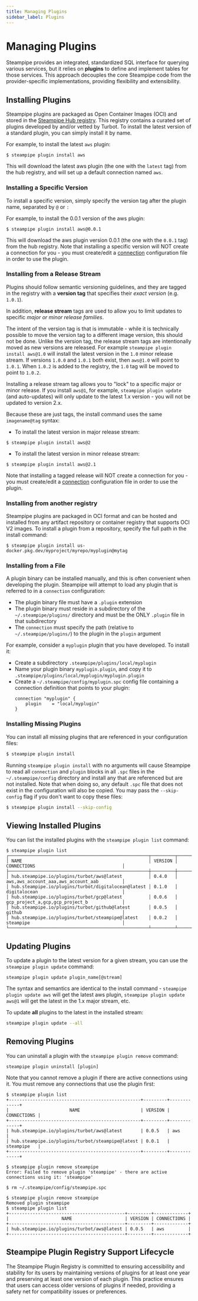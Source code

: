 ```yaml
---
title: Managing Plugins
sidebar_label: Plugins
---
```

# Managing Plugins

Steampipe provides an integrated, standardized SQL interface for querying various services, but it relies on **plugins** to define and implement tables for those services.  This approach decouples the core Steampipe code from the provider-specific implementations, providing flexibility and extensibility. 


## Installing Plugins

Steampipe plugins are packaged as Open Container Images (OCI) and stored in the [Steampipe Hub registry](https://hub.steampipe.io).  This registry contains a curated set of plugins developed by and/or vetted by Turbot.  To install the latest version of a standard plugin, you can simply install it by name.

For example, to install the latest `aws` plugin:
```
$ steampipe plugin install aws
```

This will download the latest aws plugin (the one with the `latest` tag) from the hub registry, and will set up a default connection named `aws`. 


### Installing a Specific Version
To install a specific version, simply specify the version tag after the plugin name, separated by `@` or `:`

For example, to install the 0.0.1 version of the aws plugin:
```
$ steampipe plugin install aws@0.0.1
```

This will download the aws plugin version 0.0.1 (the one with the `0.0.1` tag) from the hub registry.  Note that installing a specific version will NOT create a connection for you - you must create/edit a [connection](/docs/managing/connections) configuration file in order to use the plugin. 


### Installing from a Release Stream

Plugins should follow semantic versioning guidelines, and they are tagged in the registry with a **version tag** that specifies their *exact version* (e.g. `1.0.1`).  

In addition, **release stream** tags are used to allow you to limit updates to specific *major or minor release families*.  

The intent of the version tag is that is immutable - while it is technically possible to move the version tag to a different image version, this should not be done.  Unlike the version tag, the release stream tags are intentionally moved as new versions are released.  For example `steampipe plugin install aws@1.0` will install the latest version in the `1.0` minor release stream.  If versions `1.0.0` and `1.0.1` both exist, then `aws@1.0` will point to `1.0.1`.  When `1.0.2` is added to the registry, the `1.0` tag will be moved to point to `1.0.2`. 

Installing a release stream tag allows you to "lock" to a specific major or minor release.  If you install `aws@1`, for example, `steampipe plugin update` (and auto-updates) will only update to the latest 1.x version - you will not be updated to version 2.x.

Because these are just tags, the install command uses the same `imagename@tag` syntax:
- To install the latest version in major release stream:
```
$ steampipe plugin install aws@2
```

- To install the latest version in minor release stream:
```
$ steampipe plugin install aws@2.1
```

Note that installing a tagged release will NOT create a connection for you - you must create/edit a [connection](managing/connections) configuration file in order to use the plugin. 

### Installing from another registry
Steampipe plugins are packaged in OCI format and can be hosted and installed from any artifact repository or container registry that supports OCI V2 images. To install a plugin from a repository, specify the full path in the install command:

```
$ steampipe plugin install us-docker.pkg.dev/myproject/myrepo/myplugin@mytag
```

### Installing from a File
A plugin binary can be installed manually, and this is often convenient when developing the plugin. Steampipe will attempt to load any plugin that is referred to in a `connection` configuration:
- The plugin binary file must have a `.plugin` extension
- The plugin binary must reside in a subdirectory of the `~/.steampipe/plugins/` directory and must be the ONLY `.plugin` file in that subdirectory
- The `connection` must specify the path (relative to `~/.steampipe/plugins/`) to the plugin in the `plugin` argument

For example, consider a `myplugin` plugin that you have developed.  To install it:
- Create a subdirectory `.steampipe/plugins/local/myplugin`
- Name your plugin binary `myplugin.plugin`, and copy it to `.steampipe/plugins/local/myplugin/myplugin.plugin` 
- Create a `~/.steampipe/config/myplugin.spc` config file containing a connection definition that points to your plugin:
    ```hcl
    connection "myplugin" {
        plugin    = "local/myplugin"                 
    }
    ```

### Installing Missing Plugins

You can install all missing plugins that are referenced in your configuration files:

```bash
$ steampipe plugin install
```

Running `steampipe plugin install` with no arguments will cause Steampipe to read all `connection` and `plugin` blocks in all `.spc` files in the `~/.steampipe/config` directory and install any that are referenced but are not installed.  Note that when doing so, any default `.spc` file that does not exist in the configuration will also be copied.  You may pass the `--skip-config` flag if you don't want to copy these files:

```bash
$ steampipe plugin install --skip-config
```


## Viewing Installed Plugins
You can list the installed plugins with the `steampipe plugin list` command:

```
$ steampipe plugin list
┌─────────────────────────────────────────────────────┬─────────┬─────────────────────────────────────────────┐
│ NAME                                                │ VERSION │ CONNECTIONS                                 │
├─────────────────────────────────────────────────────┼─────────┼─────────────────────────────────────────────┤
│ hub.steampipe.io/plugins/turbot/aws@latest          │ 0.4.0   │ aws,aws_account_aaa,aws_account_aab         │
│ hub.steampipe.io/plugins/turbot/digitalocean@latest │ 0.1.0   │ digitalocean                                │
│ hub.steampipe.io/plugins/turbot/gcp@latest          │ 0.0.6   │ gcp_project_a,gcp,gcp_project_b             │
│ hub.steampipe.io/plugins/turbot/github@latest       │ 0.0.5   │ github                                      │
│ hub.steampipe.io/plugins/turbot/steampipe@latest    │ 0.0.2   │ steampipe                                   │
└─────────────────────────────────────────────────────┴─────────┴─────────────────────────────────────────────┘
```

## Updating Plugins

To update a plugin to the latest version for a given stream, you can use the  `steampipe plugin update` command:

```
steampipe plugin update plugin_name[@stream]
``` 

The syntax and semantics are identical to the install command -  `steampipe plugin update aws` will get the latest aws plugin, `steampipe plugin update aws@1` will get the latest in the 1.x major stream, etc.


To update **all** plugins to the latest in the installed stream:
```bash
steampipe plugin update --all
```


## Removing Plugins
You can uninstall a plugin with the `steampipe plugin remove` command:

```
steampipe plugin uninstall [plugin]
```  

Note that you cannot remove a plugin if there are active connections using it.  You must remove any connections that use the plugin first:

```
$ steampipe plugin list
+--------------------------------------------------+---------+-------------+
|                       NAME                       | VERSION | CONNECTIONS |
+--------------------------------------------------+---------+-------------+
| hub.steampipe.io/plugins/turbot/aws@latest       | 0.0.5   | aws         |
| hub.steampipe.io/plugins/turbot/steampipe@latest | 0.0.1   | steampipe   |
+--------------------------------------------------+---------+-------------+

$ steampipe plugin remove steampipe
Error: Failed to remove plugin 'steampipe' - there are active connections using it: 'steampipe'

$ rm ~/.steampipe/config/steampipe.spc 

$ steampipe plugin remove steampipe
Removed plugin steampipe
$ steampipe plugin list
+--------------------------------------------+---------+-------------+
|                    NAME                    | VERSION | CONNECTIONS |
+--------------------------------------------+---------+-------------+
| hub.steampipe.io/plugins/turbot/aws@latest | 0.0.5   | aws         |
+--------------------------------------------+---------+-------------+
```

## Steampipe Plugin Registry Support Lifecycle

The Steampipe Plugin Registry is committed to ensuring accessibility and stability for its users by maintaining versions of plugins for at least one year and preserving at least one version of each plugin. This practice ensures that users can access older versions of plugins if needed, providing a safety net for compatibility issues or preferences.